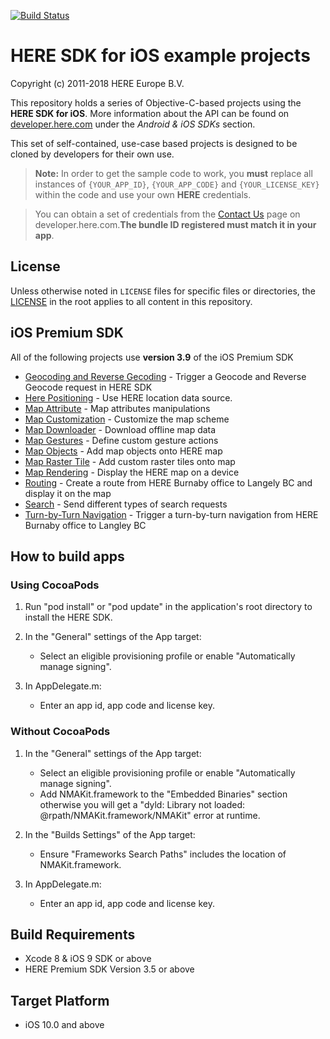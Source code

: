 [![Build Status](https://travis-ci.org/heremaps/here-ios-sdk-examples.svg?branch=master)](https://travis-ci.org/heremaps/here-ios-sdk-examples)

# HERE SDK for iOS example projects

Copyright (c) 2011-2018 HERE Europe B.V.

This repository holds a series of Objective-C-based projects using the **HERE SDK for iOS**. More information about the API can be found on [developer.here.com](https://developer.here.com/develop/mobile-sdks) under the *Android & iOS SDKs* section.

This set of self-contained, use-case based projects is designed to be cloned by developers for their own use.

> **Note:** In order to get the sample code to work, you **must** replace all instances of `{YOUR_APP_ID}`, `{YOUR_APP_CODE}` and `{YOUR_LICENSE_KEY}` within the code and use your own **HERE** credentials.

> You can obtain a set of credentials from the [Contact Us](https://developer.here.com/contact-us) page on developer.here.com.**The bundle ID registered must match it in your app**.

## License

Unless otherwise noted in `LICENSE` files for specific files or directories, the [LICENSE](LICENSE) in the root applies to all content in this repository.

## iOS Premium SDK

All of the following projects use **version 3.9** of the iOS Premium SDK

* [Geocoding and Reverse Gecoding](geocoder-and-reverse-geocoder-ios) - Trigger a Geocode and Reverse Geocode request in HERE SDK
* [Here Positioning](here-positioning-ios) - Use HERE location data source.
* [Map Attribute](map-attribute-ios) - Map attributes manipulations
* [Map Customization](map-customization-ios) - Customize the map scheme
* [Map Downloader](map-downloader-ios) - Download offline map data
* [Map Gestures](map-gestures-ios) - Define custom gesture actions
* [Map Objects](map-objects-ios) - Add map objects onto HERE map
* [Map Raster Tile](map-raster-tile) - Add custom raster tiles onto map
* [Map Rendering](map-rendering-ios) - Display the HERE map on a device
* [Routing](routing-ios) - Create a route from HERE Burnaby office to Langely BC and display it on the map
* [Search](search-ios) - Send different types of search requests
* [Turn-by-Turn Navigation](turn-by-turn-navigation-ios) - Trigger a turn-by-turn navigation from HERE Burnaby office to Langley BC

## How to build apps 

### Using CocoaPods

1. Run "pod install" or "pod update" in the application's root directory to install
   the HERE SDK.

2. In the "General" settings of the App target:
    - Select an eligible provisioning profile or enable "Automatically
      manage signing".

3. In AppDelegate.m:
    - Enter an app id, app code and license key.

### Without CocoaPods

1. In the "General" settings of the App target:
    - Select an eligible provisioning profile or enable "Automatically
      manage signing".
    - Add NMAKit.framework to the "Embedded Binaries" section otherwise you
      will get a "dyld: Library not loaded: @rpath/NMAKit.framework/NMAKit"
      error at runtime.
 
2. In the "Builds Settings" of the App target:
    - Ensure "Frameworks Search Paths" includes the location of
      NMAKit.framework.
 
3. In AppDelegate.m:
    - Enter an app id, app code and license key.

## Build Requirements
 
* Xcode 8 & iOS 9 SDK or above
* HERE Premium SDK Version 3.5 or above

## Target Platform
 
* iOS 10.0 and above
